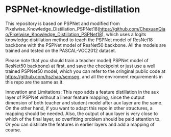 # PSPNet-knowledge-distillation
This repository is based on PSPNet and modified from Pixelwise_Knowledge_Distillation_PSPNet18(https://github.com/ChexuanQiao/Pixelwise_Knowledge_Distillation_PSPNet18), which uses a logits knowledge distillation method to teach the PSPNet model of ResNet18 backbone with the PSPNet model of ResNet50 backbone. All the models are trained and tested on the PASCAL-VOC2012 dataset. 


Please note that you should train a teacher model( PSPNet model of ResNet50 backbone) at first, and save the checkpoint or just use a well trained PSPNet50 model, which you can refer to the oringinal public code at https://github.com/hszhao/semseg, and all the enviroment requirements in this repo are the same as it.

Innovation and Limitations: This repo adds a feature distillation in the aux layer of PSPNet without a linear feature mapping, since the output dimension of both teacher and student model after aux layer are the same. On the other hand, if you want to adapt this repo in other structures, a mapping should be needed. Also, the output of aux layer is very close to which of the final layer, so overfitting problem should be paid attention to. Or you can distillate the features in earlier layers and add a mapping of course.

 
